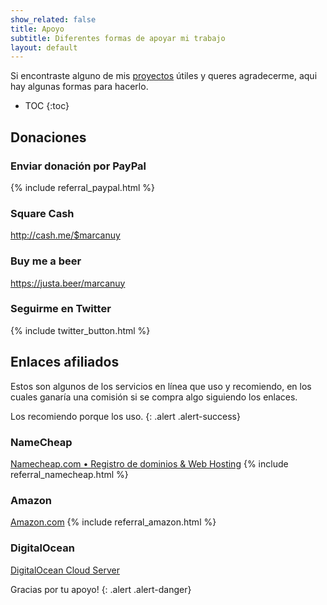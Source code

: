 ```yaml
---
show_related: false
title: Apoyo
subtitle: Diferentes formas de apoyar mi trabajo
layout: default
---
```


Si encontraste alguno de mis [proyectos](/es/proyectos) útiles y queres
agradecerme, aqui hay algunas formas para hacerlo.

* TOC
{:toc}

## Donaciones

### Enviar donación por PayPal

{% include referral_paypal.html %}

### Square Cash

<http://cash.me/$marcanuy>

### Buy me a beer

<https://justa.beer/marcanuy>

### Seguirme en Twitter

{% include twitter_button.html %}

## Enlaces afiliados

Estos son algunos de los servicios en línea que uso y recomiendo, en los 
cuales ganaría una comisión si se compra algo siguiendo los enlaces.

Los recomiendo porque los uso.
{: .alert .alert-success}

### NameCheap

[Namecheap.com • Registro de dominios & Web Hosting](http://www.namecheap.com/?aff=35306) 
{% include referral_namecheap.html %}

### Amazon

[Amazon.com](http://www.amazon.com/?_encoding=UTF8&tag=mecluy-20) 
{% include referral_amazon.html %}

### DigitalOcean

[DigitalOcean Cloud Server](https://www.digitalocean.com/?refcode=b54bbc9a3125)

Gracias por tu apoyo!
{: .alert .alert-danger}
